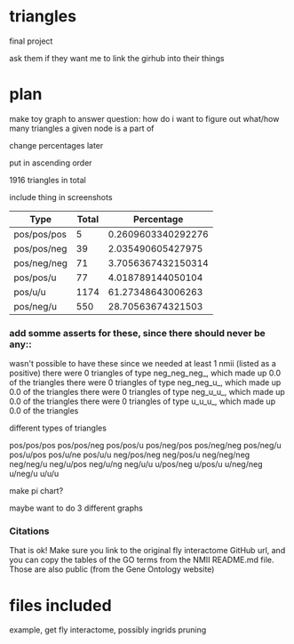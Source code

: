 # triangles
final project


ask them if they want me to link the girhub into their things

# plan

make toy graph to answer question: how do i want to figure out what/how many triangles 
a given node is a part of

change percentages later

put in ascending order

1916 triangles in total

include thing in screenshots

| Type | Total | Percentage |
| ---- | ----- | ---------- |
| pos/pos/pos | 5 | 0.2609603340292276 |
| pos/pos/neg | 39 | 2.035490605427975 |
| pos/neg/neg | 71 | 3.7056367432150314 |
| pos/pos/u | 77 | 4.018789144050104 |
| pos/u/u | 1174 | 61.27348643006263 |
| pos/neg/u | 550 | 28.70563674321503 |


### add somme asserts for these, since there should never be any::

wasn't possible to have these since we needed at least 1 nmii (listed as a positive)
there were 0 triangles of type neg_neg_neg_, which made up 0.0 of the triangles
there were 0 triangles of type neg_neg_u_, which made up 0.0 of the triangles
there were 0 triangles of type neg_u_u_, which made up 0.0 of the triangles
there were 0 triangles of type u_u_u_, which made up 0.0 of the triangles








different types of triangles

pos/pos/pos
pos/pos/neg
pos/pos/u
pos/neg/pos
pos/neg/neg
pos/neg/u
pos/u/pos
pos/u/ne
pos/u/u
neg/pos/neg
neg/pos/u
neg/neg/neg
neg/neg/u
neg/u/pos
neg/u/ng
neg/u/u
u/pos/neg
u/pos/u
u/neg/neg
u/neg/u
u/u/u

make pi chart?


maybe want to do 3 different graphs

### Citations

That is ok! Make sure you link to the original fly interactome GitHub url, and you can copy the tables of the GO terms from the NMII README.md file. Those are also public (from the Gene Ontology website)


# files included

example, get fly interactome, possibly ingrids pruning